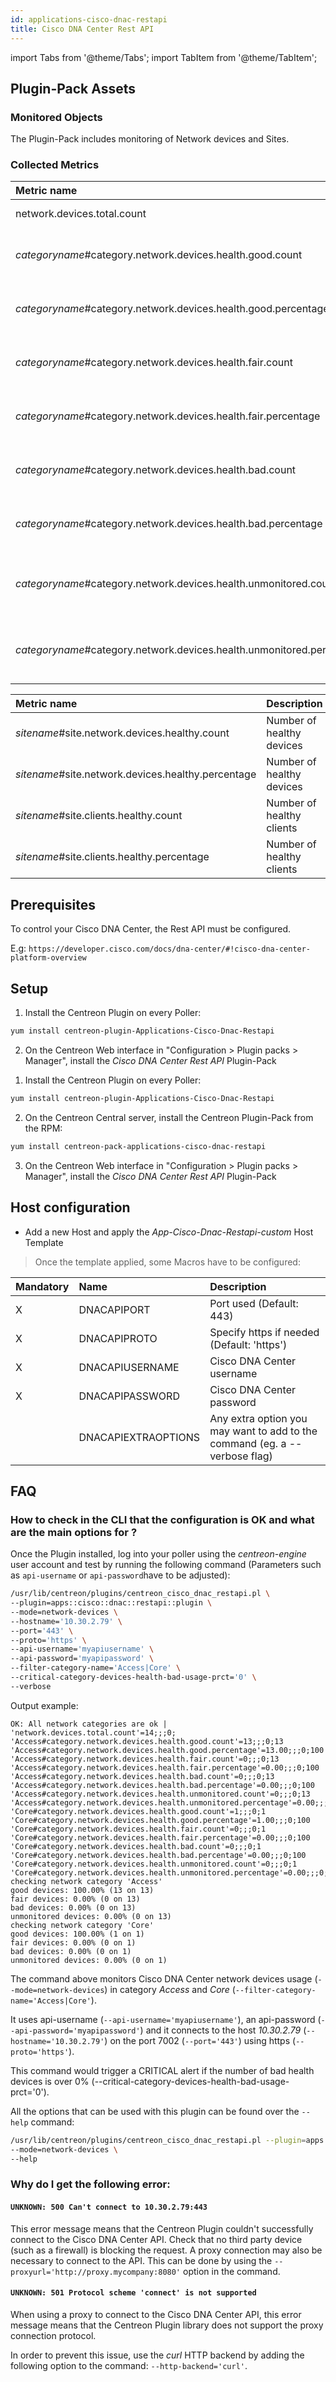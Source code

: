 ```yaml
---
id: applications-cisco-dnac-restapi
title: Cisco DNA Center Rest API
---
```

import Tabs from '@theme/Tabs';
import TabItem from '@theme/TabItem';


## Plugin-Pack Assets

### Monitored Objects

The Plugin-Pack includes monitoring of Network devices and Sites.

### Collected Metrics

<Tabs groupId="operating-systems">
<TabItem value="Networkdevices" label="Networkdevices">

| Metric name                                                           | Description                                      | Unit |
| :-------------------------------------------------------------------- | :----------------------------------------------- | :--- |
| network.devices.total.count                                           | Number of devices                                |      |
| *categoryname*#category.network.devices.health.good.count             | Number of good health devices by category        |      |
| *categoryname*#category.network.devices.health.good.percentage        | Number of good health devices by category        | %    |
| *categoryname*#category.network.devices.health.fair.count             | Number of fair health devices by category        |      |
| *categoryname*#category.network.devices.health.fair.percentage        | Number of fair health devices by category        | %    |
| *categoryname*#category.network.devices.health.bad.count              | Number of bad health devices by category         |      |
| *categoryname*#category.network.devices.health.bad.percentage         | Number of bad health devices by category         | %    |
| *categoryname*#category.network.devices.health.unmonitored.count      | Number of unmonitored health devices by category |      |
| *categoryname*#category.network.devices.health.unmonitored.percentage | Number of unmonitored health devices by category | %    |

</TabItem>
<TabItem value="Sites" label="Sites">

| Metric name                                        | Description               | Unit |
| :------------------------------------------------- | :------------------------ | :--- |
| *sitename*#site.network.devices.healthy.count      | Number of healthy devices |      |
| *sitename*#site.network.devices.healthy.percentage | Number of healthy devices | %    |
| *sitename*#site.clients.healthy.count              | Number of healthy clients |      |
| *sitename*#site.clients.healthy.percentage         | Number of healthy clients | %    |

</TabItem>
</Tabs>

## Prerequisites

To control your Cisco DNA Center, the Rest API must be configured.

E.g: ```https://developer.cisco.com/docs/dna-center/#!cisco-dna-center-platform-overview```

## Setup

<Tabs groupId="licence-systems">
<TabItem value="online" label="Online License">

1. Install the Centreon Plugin on every Poller:

```bash
yum install centreon-plugin-Applications-Cisco-Dnac-Restapi
```

2. On the Centreon Web interface in "Configuration > Plugin packs > Manager", install the *Cisco DNA Center Rest API* Plugin-Pack

</TabItem>
<TabItem value="offline" label="Offline License">

1. Install the Centreon Plugin on every Poller:

```bash
yum install centreon-plugin-Applications-Cisco-Dnac-Restapi
```

2. On the Centreon Central server, install the Centreon Plugin-Pack from the RPM:

```bash
yum install centreon-pack-applications-cisco-dnac-restapi
```

3. On the Centreon Web interface in "Configuration > Plugin packs > Manager", install the *Cisco DNA Center Rest API* Plugin-Pack

</TabItem>
</Tabs>

## Host configuration

* Add a new Host and apply the *App-Cisco-Dnac-Restapi-custom* Host Template

> Once the template applied, some Macros have to be configured:

| Mandatory | Name                | Description                                                                |
| :-------- | :------------------ | :------------------------------------------------------------------------- |
| X         | DNACAPIPORT         | Port used (Default: 443)                                                   |
| X         | DNACAPIPROTO        | Specify https if needed (Default: 'https')                                 |
| X         | DNACAPIUSERNAME     | Cisco DNA Center username                                                  |
| X         | DNACAPIPASSWORD     | Cisco DNA Center password                                                  |
|           | DNACAPIEXTRAOPTIONS | Any extra option you may want to add to the command (eg. a --verbose flag) |

## FAQ

### How to check in the CLI that the configuration is OK and what are the main options for ?

Once the Plugin installed, log into your poller using the *centreon-engine* user account and test by running the following command
(Parameters such as ```api-username``` or ```api-password```have to be adjusted):

```bash
/usr/lib/centreon/plugins/centreon_cisco_dnac_restapi.pl \
--plugin=apps::cisco::dnac::restapi::plugin \
--mode=network-devices \
--hostname='10.30.2.79' \
--port='443' \
--proto='https' \
--api-username='myapiusername' \
--api-password='myapipassword' \
--filter-category-name='Access|Core' \
--critical-category-devices-health-bad-usage-prct='0' \
--verbose
```

Output example:
```
OK: All network categories are ok | 'network.devices.total.count'=14;;;0; 'Access#category.network.devices.health.good.count'=13;;;0;13 'Access#category.network.devices.health.good.percentage'=13.00;;;0;100 'Access#category.network.devices.health.fair.count'=0;;;0;13 'Access#category.network.devices.health.fair.percentage'=0.00;;;0;100 'Access#category.network.devices.health.bad.count'=0;;;0;13 'Access#category.network.devices.health.bad.percentage'=0.00;;;0;100 'Access#category.network.devices.health.unmonitored.count'=0;;;0;13 'Access#category.network.devices.health.unmonitored.percentage'=0.00;;;0;100 'Core#category.network.devices.health.good.count'=1;;;0;1 'Core#category.network.devices.health.good.percentage'=1.00;;;0;100 'Core#category.network.devices.health.fair.count'=0;;;0;1 'Core#category.network.devices.health.fair.percentage'=0.00;;;0;100 'Core#category.network.devices.health.bad.count'=0;;;0;1 'Core#category.network.devices.health.bad.percentage'=0.00;;;0;100 'Core#category.network.devices.health.unmonitored.count'=0;;;0;1 'Core#category.network.devices.health.unmonitored.percentage'=0.00;;;0;100
checking network category 'Access'
good devices: 100.00% (13 on 13)
fair devices: 0.00% (0 on 13)
bad devices: 0.00% (0 on 13)
unmonitored devices: 0.00% (0 on 13)
checking network category 'Core'
good devices: 100.00% (1 on 1)
fair devices: 0.00% (0 on 1)
bad devices: 0.00% (0 on 1)
unmonitored devices: 0.00% (0 on 1)
```

The command above monitors Cisco DNA Center network devices usage  (```--mode=network-devices```) in category *Access* and *Core* (```--filter-category-name='Access|Core'```).

It uses api-username (```--api-username='myapiusername'```), an api-password (```--api-password='myapipassword'```)
and it connects to the host _10.30.2.79_ (```--hostname='10.30.2.79'```)
on the port 7002 (```--port='443'```) using https (```--proto='https'```).

This command would trigger a CRITICAL alert if the number of bad health devices is over 0% (--critical-category-devices-health-bad-usage-prct='0').

All the options that can be used with this plugin can be found over the ```--help``` command:

```bash
/usr/lib/centreon/plugins/centreon_cisco_dnac_restapi.pl --plugin=apps::cisco::dnac::restapi::plugin \
--mode=network-devices \
--help
```

### Why do I get the following error:

#### ```UNKNOWN: 500 Can't connect to 10.30.2.79:443```

This error message means that the Centreon Plugin couldn't successfully connect to the Cisco DNA Center API.
Check that no third party device (such as a firewall) is blocking the request.
A proxy connection may also be necessary to connect to the API. This can be done by using the ```--proxyurl='http://proxy.mycompany:8080'``` option in the command.

#### ```UNKNOWN: 501 Protocol scheme 'connect' is not supported```

When using a proxy to connect to the Cisco DNA Center API, this error message means that the Centreon Plugin library does not support
the proxy connection protocol.

In order to prevent this issue, use the *curl* HTTP backend by adding the following option to the command: ```--http-backend='curl'```.
